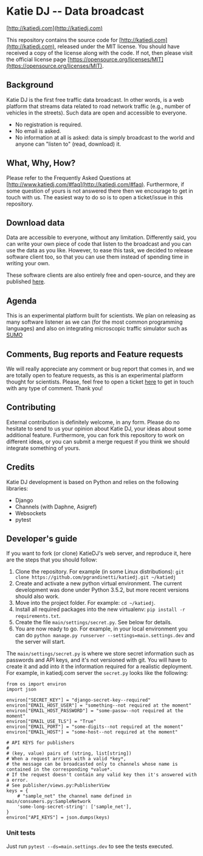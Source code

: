 Katie DJ -- Data broadcast
=============================

[http://katiedj.com](http://katiedj.com)

This repository contains the source code for [http://katiedj.com](http://katiedj.com), released under the MIT license. You should have received a copy of the license along with the code. If not, then please visit the official license page [https://opensource.org/licenses/MIT](https://opensource.org/licenses/MIT).


## Background

Katie DJ is the first free traffic data broadcast. In other words, is a web platform that streams data related to road network traffic (e.g., number of vehicles in the streets). Such data are open and accessible to everyone.

  - No registration is required.
  - No email is asked.
  - No information at all is asked: data is simply broadcast to the world and anyone can "listen to" (read, download) it.


## What, Why, How?

Please refer to the Frequently Asked Questions at [http://www.katiedj.com/#faq](http://katiedj.com/#faq). Furthermore, if some question of yours is not answered there then we encourage to get in touch with us. The easiest way to do so is to open a ticket/issue in this repository.


## Download data

Data are accessible to everyone, without any limitation. Differently said, you can write your own piece of code that listen to the broadcast and you can use the data as you like. However, to ease this task, we decided to release software client too, so that you can use them instead of spending time in writing your own.

These software clients are also entirely free and open-source, and they are published [here](https://github.com/pgrandinetti/katiedj-listeners).


## Agenda

This is an experimental platform built for scientists. We plan on releasing as many software listener as we can (for the most common programming languages) and also on integrating microscopic traffic simulator such as [SUMO](http://sumo.dlr.de/index.html)


## Comments, Bug reports and Feature requests

We will really appreciate any comment or bug report that comes in, and we are totally open to feature requests, as this is an experimental platform thought for scientists. Please, feel free to open a ticket [here](https://github.com/pgrandinetti/katiedj/issues) to get in touch with any type of comment. Thank you!


## Contributing

External contribution is definitely welcome, in any form. Please do no hesitate to send to us your opinion about Katie DJ, your ideas about some additional feature. Furthermore, you can fork this repository to work on different ideas, or you can submit a merge request if you think we should integrate something of yours.


## Credits

Katie DJ development is based on Python and relies on the following libraries:

  - Django
  - Channels (with Daphne, Asigref)
  - Websockets
  - pytest


## Developer's guide

If you want to fork (or clone) KatieDJ's web server, and reproduce it, here are the steps that you should follow:

  1. Clone the repository. For example (in some Linux distributions): `git clone https://github.com/pgrandinetti/katiedj.git ~/katiedj`
  2. Create and activate a new python virtual environment. The current development was done under Python 3.5.2, but more recent versions should also work.
  3. Move into the project folder. For example: `cd ~/katiedj`.
  4. Install all required packages into the new virtualenv: `pip install -r requirements.txt`.
  5. Create the file `main/settings/secret.py`. See below for details.
  6. You are now ready to go. For example, in your local environment you can do `python manage.py runserver --settings=main.settings.dev` and the server will start.


The `main/settings/secret.py` is where we store secret information such as passwords and API keys, and it's not versioned with git. You will have to create it and add into it the information required for a realistic deployment. For example, in katiedj.com server the `secret.py` looks like the following:

```
from os import environ
import json

environ["SECRET_KEY"] = "django-secret-key--required"
environ["EMAIL_HOST_USER"] = "something--not required at the moment"
environ["EMAIL_HOST_PASSWORD"] = "some-passw--not required at the moment"
environ["EMAIL_USE_TLS"] = "True"
environ["EMAIL_PORT"] = "some-digits--not required at the moment"
environ["EMAIL_HOST"] = "some-host--not required at the moment"

# API KEYS for publishers
#
# (key, value) pairs of (string, list[string])
# When a request arrives with a valid *key*,
# the message can be broadcasted only to channels whose name is contained in the corresponding *value*.
# If the request doesn't contain any valid key then it's answered with a error.
# See publisher/views.py:PublisherView
keys = {
    # "sample_net" the channel name defined in main/consumers.py:SampleNetwork
    'some-long-secret-string': ['sample_net'],
}
environ["API_KEYS"] = json.dumps(keys)
```

### Unit tests

Just run `pytest --ds=main.settings.dev` to see the tests executed.
